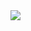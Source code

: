   <img src="https://cdn.jsdelivr.net/gh/devicons/devicon/icons/adonisjs/adonisjs-original.svg" />
          
